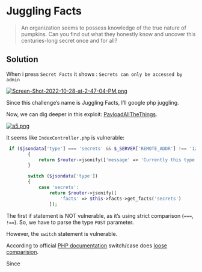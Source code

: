 # Juggling Facts

> An organization seems to possess knowledge of the true nature of pumpkins. Can you find out what they honestly know and uncover this centuries-long secret once and for all?

## Solution

When i press `Secret Facts` it shows : `Secrets can only be accessed by admin`

[![Screen-Shot-2022-10-28-at-2-47-04-PM.png](https://i.postimg.cc/yYp2bxkP/Screen-Shot-2022-10-28-at-2-47-04-PM.png)](https://postimg.cc/VdM7SY9r)

Since this challenge’s name is Juggling Facts, I’ll google php juggling.

Now, we can dig deeper in this exploit: [PayloadAllTheThings](https://github.com/swisskyrepo/PayloadsAllTheThings/tree/master/Type%20Juggling).

[![a5.png](https://i.postimg.cc/NFXwcrLm/a5.png)](https://postimg.cc/SYmPLR6x)

It seems like `IndexController.php` is vulnerable:
```PHP
 if ($jsondata['type'] === 'secrets' && $_SERVER['REMOTE_ADDR'] !== '127.0.0.1')
        {
            return $router->jsonify(['message' => 'Currently this type can be only accessed through localhost!']);
        }

        switch ($jsondata['type'])
        {
            case 'secrets':
                return $router->jsonify([
                    'facts' => $this->facts->get_facts('secrets')
                ]);
```

The first if statement is NOT vulnerable, as it’s using strict comparison (`===`, `!==`). So, we have to parse the type `POST` parameter.

However, the `switch` statement is vulnerable.

According to official [PHP documentation](https://www.php.net/manual/en/control-structures.switch.php) switch/case does [loose comparision](php.net/manual/en/types.comparisons.php#types.comparisions-loose).

Since 